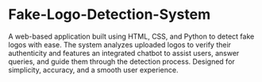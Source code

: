 # Fake-Logo-Detection-System
A web-based application built using HTML, CSS, and Python to detect fake logos with ease. The system analyzes uploaded logos to verify their authenticity and features an integrated chatbot to assist users, answer queries, and guide them through the detection process. Designed for simplicity, accuracy, and a smooth user experience.
